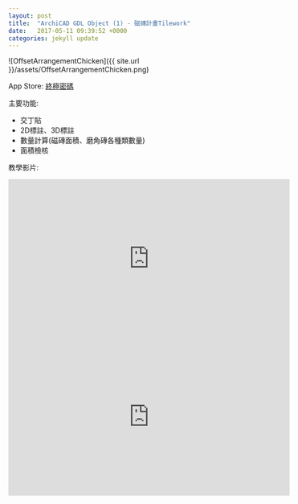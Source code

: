```yaml
---
layout: post
title:  "ArchiCAD GDL Object (1) - 磁磚計畫Tilework"
date:   2017-05-11 09:39:52 +0000
categories: jekyll update
---
```

![OffsetArrangementChicken]({{ site.url }}/assets/OffsetArrangementChicken.png)

App Store: [終極密碼][App-Store]

主要功能:

- 交丁貼
- 2D標註、3D標註
- 數量計算(磁磚面積、磨角磚各種類數量)
- 面積檢核

教學影片:

<iframe width="560" height="315" src="https://www.youtube.com/embed/a62BRSsKTxs" frameborder="0" allowfullscreen></iframe>

<iframe width="560" height="315" src="https://www.youtube.com/embed/-MDu3d8ZGPs" frameborder="0" allowfullscreen></iframe>
 



[App-Store]: https://itunes.apple.com/tw/app/%E7%B5%82%E6%A5%B5%E5%AF%86%E7%A2%BC/id1137017776?l=zh&mt=8

